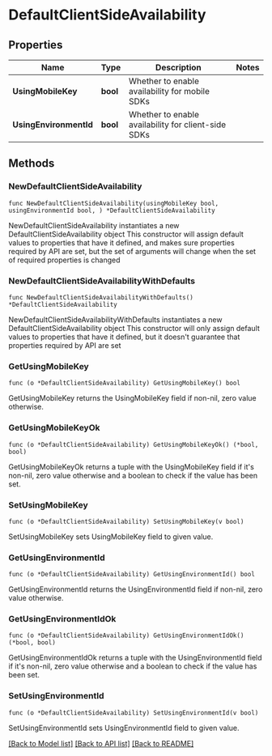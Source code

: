# DefaultClientSideAvailability

## Properties

Name | Type | Description | Notes
------------ | ------------- | ------------- | -------------
**UsingMobileKey** | **bool** | Whether to enable availability for mobile SDKs | 
**UsingEnvironmentId** | **bool** | Whether to enable availability for client-side SDKs | 

## Methods

### NewDefaultClientSideAvailability

`func NewDefaultClientSideAvailability(usingMobileKey bool, usingEnvironmentId bool, ) *DefaultClientSideAvailability`

NewDefaultClientSideAvailability instantiates a new DefaultClientSideAvailability object
This constructor will assign default values to properties that have it defined,
and makes sure properties required by API are set, but the set of arguments
will change when the set of required properties is changed

### NewDefaultClientSideAvailabilityWithDefaults

`func NewDefaultClientSideAvailabilityWithDefaults() *DefaultClientSideAvailability`

NewDefaultClientSideAvailabilityWithDefaults instantiates a new DefaultClientSideAvailability object
This constructor will only assign default values to properties that have it defined,
but it doesn't guarantee that properties required by API are set

### GetUsingMobileKey

`func (o *DefaultClientSideAvailability) GetUsingMobileKey() bool`

GetUsingMobileKey returns the UsingMobileKey field if non-nil, zero value otherwise.

### GetUsingMobileKeyOk

`func (o *DefaultClientSideAvailability) GetUsingMobileKeyOk() (*bool, bool)`

GetUsingMobileKeyOk returns a tuple with the UsingMobileKey field if it's non-nil, zero value otherwise
and a boolean to check if the value has been set.

### SetUsingMobileKey

`func (o *DefaultClientSideAvailability) SetUsingMobileKey(v bool)`

SetUsingMobileKey sets UsingMobileKey field to given value.


### GetUsingEnvironmentId

`func (o *DefaultClientSideAvailability) GetUsingEnvironmentId() bool`

GetUsingEnvironmentId returns the UsingEnvironmentId field if non-nil, zero value otherwise.

### GetUsingEnvironmentIdOk

`func (o *DefaultClientSideAvailability) GetUsingEnvironmentIdOk() (*bool, bool)`

GetUsingEnvironmentIdOk returns a tuple with the UsingEnvironmentId field if it's non-nil, zero value otherwise
and a boolean to check if the value has been set.

### SetUsingEnvironmentId

`func (o *DefaultClientSideAvailability) SetUsingEnvironmentId(v bool)`

SetUsingEnvironmentId sets UsingEnvironmentId field to given value.



[[Back to Model list]](../README.md#documentation-for-models) [[Back to API list]](../README.md#documentation-for-api-endpoints) [[Back to README]](../README.md)


